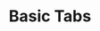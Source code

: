 ---
title: Basic Tabs
category: Application
paid: false
isActive: true
ltr: {"preview":"function App() {\n\n    const tabItems = [\"Overview\", \"Integration\", \"Billing\", \"Transactions\", \"plans\"]\n    const [selectedItem, setSelectedItem] = React.useState(0)\n\n    return (\n        <div className=\"px-4 pt-4 md:px-8\">\n            <ul role=\"tablist\" className=\"max-w-screen-xl mx-auto border-b flex items-center gap-x-3 overflow-x-auto text-sm\">\n                {\n                    tabItems.map((item, idx) => (\n                        <li key={idx} className={`py-2 border-b-2 ${selectedItem == idx ? \"border-indigo-600 text-indigo-600\" : \"border-white text-gray-500\"}`}>\n                            <button\n                                role=\"tab\"\n                                aria-selected={selectedItem == idx ? true : false}\n                                aria-controls={`tabpanel-${idx + 1}`}\n                                className=\"py-2.5 px-4 rounded-lg duration-150 hover:text-indigo-600 hover:bg-gray-50 active:bg-gray-100 font-medium\"\n                                onClick={() => setSelectedItem(idx)}\n                            >\n                                {item}\n                            </button>\n                        </li>\n                    ))\n                }\n            </ul>\n        </div>\n    )\n}","react":{"jsxTail":[{"code":"import { useState } from \"react\"\n\nexport default () => {\n\n    const tabItems = [\"Overview\", \"Integration\", \"Billing\", \"Transactions\", \"plans\"]\n    const [selectedItem, setSelectedItem] = useState(0)\n\n    return (\n        <div className=\"px-4 md:px-8\">\n            <ul role=\"tablist\" className=\"max-w-screen-xl mx-auto border-b flex items-center gap-x-3 overflow-x-auto text-sm\">\n                {\n                    tabItems.map((item, idx) => (\n                        <li key={idx} className={`py-2 border-b-2 ${selectedItem == idx ? \"border-indigo-600 text-indigo-600\" : \"border-white text-gray-500\"}`}>\n                            <button\n                                role=\"tab\"\n                                aria-selected={selectedItem == idx ? true : false}\n                                aria-controls={`tabpanel-${idx + 1}`}\n                                className=\"py-2.5 px-4 rounded-lg duration-150 hover:text-indigo-600 hover:bg-gray-50 active:bg-gray-100 font-medium\"\n                                onClick={() => setSelectedItem(idx)}\n                            >\n                                {item}\n                            </button>\n                        </li>\n                    ))\n                }\n            </ul>\n        </div>\n    )\n}","label":"App.jsx"}],"jsxCss":[]},"vue":{"vueCss":[],"vueTail":[]}}
rtl: {"react":{"jsxTail":[{"label":"App.jsx","code":"import { useState } from \"react\"\n\nexport default () => {\n\n    const tabItems = [\"الملخص\", \"التكامل\", \"الفواتير\", \"المعاملات\", \"الخطط\"]\n    const [selectedItem, setSelectedItem] = useState(0)\n\n    return (\n        <div className=\"px-4 md:px-8\">\n            <ul role=\"tablist\" className=\"max-w-screen-xl mx-auto border-b flex items-center gap-x-3 overflow-x-auto text-sm\">\n                {\n                    tabItems.map((item, idx) => (\n                        <li key={idx} className={`py-2 border-b-2 ${selectedItem == idx ? \"border-indigo-600 text-indigo-600\" : \"border-white text-gray-500\"}`}>\n                            <button\n                                role=\"tab\"\n                                aria-selected={selectedItem == idx ? true : false}\n                                aria-controls={`tabpanel-${idx + 1}`}\n                                className=\"py-2.5 px-4 rounded-lg duration-150 hover:text-indigo-600 hover:bg-gray-50 active:bg-gray-100 font-medium\"\n                                onClick={() => setSelectedItem(idx)}\n                            >\n                                {item}\n                            </button>\n                        </li>\n                    ))\n                }\n            </ul>\n        </div>\n    )\n}"}],"jsxCss":[]},"preview":"function App() {\n\n    const tabItems = [\"الملخص\", \"التكامل\", \"الفواتير\", \"المعاملات\", \"الخطط\"]\n    const [selectedItem, setSelectedItem] = React.useState(0)\n\n    return (\n        <div className=\"px-4 pt-4 md:px-8\">\n            <ul role=\"tablist\" className=\"max-w-screen-xl mx-auto border-b flex items-center gap-x-3 overflow-x-auto text-sm\">\n                {\n                    tabItems.map((item, idx) => (\n                        <li key={idx} className={`py-2 border-b-2 ${selectedItem == idx ? \"border-indigo-600 text-indigo-600\" : \"border-white text-gray-500\"}`}>\n                            <button\n                                role=\"tab\"\n                                aria-selected={selectedItem == idx ? true : false}\n                                aria-controls={`tabpanel-${idx + 1}`}\n                                className=\"py-2.5 px-4 rounded-lg duration-150 hover:text-indigo-600 hover:bg-gray-50 active:bg-gray-100 font-medium\"\n                                onClick={() => setSelectedItem(idx)}\n                            >\n                                {item}\n                            </button>\n                        </li>\n                    ))\n                }\n            </ul>\n        </div>\n    )\n}","vue":{"vueTail":[],"vueCss":[]}}
slug: /tabs
id: 1c1a6481-98d0-4e66-b650-edec7e621082
created_at: 1
---